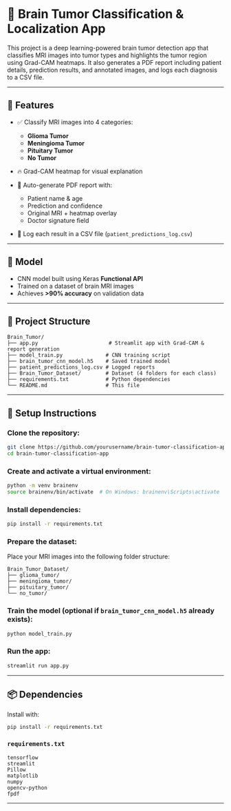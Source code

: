 # 🧠 Brain Tumor Classification & Localization App

This project is a deep learning-powered brain tumor detection app that classifies MRI images into tumor types and highlights the tumor region using Grad-CAM heatmaps. It also generates a PDF report including patient details, prediction results, and annotated images, and logs each diagnosis to a CSV file.

---

## 📌 Features

* ✅ Classify MRI images into 4 categories:

  * **Glioma Tumor**
  * **Meningioma Tumor**
  * **Pituitary Tumor**
  * **No Tumor**

* 🔥 Grad-CAM heatmap for visual explanation

* 📄 Auto-generate PDF report with:

  * Patient name & age
  * Prediction and confidence
  * Original MRI + heatmap overlay
  * Doctor signature field

* 💃 Log each result in a CSV file (`patient_predictions_log.csv`)

---

## 🧠 Model

* CNN model built using Keras **Functional API**
* Trained on a dataset of brain MRI images
* Achieves **>90% accuracy** on validation data

---

## 📂 Project Structure

```
Brain_Tumor/
├── app.py                       # Streamlit app with Grad-CAM & report generation
├── model_train.py              # CNN training script
├── brain_tumor_cnn_model.h5    # Saved trained model
├── patient_predictions_log.csv # Logged reports
├── Brain_Tumor_Dataset/        # Dataset (4 folders for each class)
├── requirements.txt            # Python dependencies
└── README.md                   # This file
```

---

## 🚀 Setup Instructions

### Clone the repository:

```bash
git clone https://github.com/yourusername/brain-tumor-classification-app.git
cd brain-tumor-classification-app
```

### Create and activate a virtual environment:

```bash
python -m venv brainenv
source brainenv/bin/activate  # On Windows: brainenv\Scripts\activate
```

### Install dependencies:

```bash
pip install -r requirements.txt
```

### Prepare the dataset:

Place your MRI images into the following folder structure:

```
Brain_Tumor_Dataset/
├── glioma_tumor/
├── meningioma_tumor/
├── pituitary_tumor/
└── no_tumor/
```

### Train the model (optional if `brain_tumor_cnn_model.h5` already exists):

```bash
python model_train.py
```

### Run the app:

```bash
streamlit run app.py
```

---

## 📦 Dependencies

Install with:

```bash
pip install -r requirements.txt
```

### `requirements.txt`

```
tensorflow
streamlit
Pillow
matplotlib
numpy
opencv-python
fpdf
```

---

